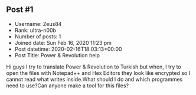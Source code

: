 ## Post #1
- Username: Zeus84
- Rank: ultra-n00b
- Number of posts: 1
- Joined date: Sun Feb 16, 2020 11:23 pm
- Post datetime: 2020-02-16T18:03:13+00:00
- Post Title: Power & Revolution help

Hi guys I try to translate Power & Revolution to Turkish but when, I try to open the files with Notepad++ and Hex Editors they look like encrypted so I cannot read what writes inside.What should I do and which programmes need to use?Can anyone make a tool for this files?

